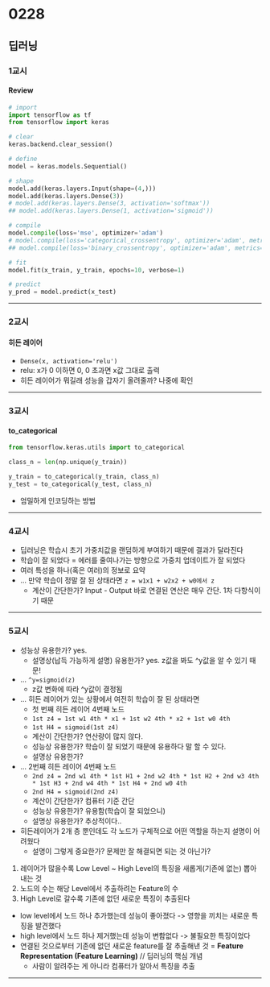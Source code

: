 # 0228
## 딥러닝
### 1교시
#### Review
```python
# import
import tensorflow as tf
from tensorflow import keras

# clear
keras.backend.clear_session()

# define
model = keras.models.Sequential()

# shape
model.add(keras.layers.Input(shape=(4,)))
model.add(keras.layers.Dense(3))
# model.add(keras.layers.Dense(3, activation='softmax'))
## model.add(keras.layers.Dense(1, activation='sigmoid'))

# compile
model.compile(loss='mse', optimizer='adam')
# model.compile(loss='categorical_crossentropy', optimizer='adam', metrics=['accuracy'])
## model.compile(loss='binary_crossentropy', optimizer='adam', metrics=['accuracy'])

# fit
model.fit(x_train, y_train, epochs=10, verbose=1)

# predict
y_pred = model.predict(x_test)
```
---
### 2교시
#### 히든 레이어
- ``Dense(x, activation='relu')``
- relu: x가 0 이하면 0, 0 초과면 x값 그대로 출력
- 히든 레이어가 뭐길래 성능을 갑자기 올려줄까? 나중에 확인
---
### 3교시
#### to_categorical
```python
from tensorflow.keras.utils import to_categorical

class_n = len(np.unique(y_train))

y_train = to_categorical(y_train, class_n)
y_test = to_categorical(y_test, class_n)
```
- 엄밀하게 인코딩하는 방법
---
### 4교시
- 딥러닝은 학습시 초기 가중치값을 랜덤하게 부여하기 때문에 결과가 달라진다
- 학습이 잘 되었다 = 에러를 줄여나가는 방향으로 가중치 업데이트가 잘 되었다
- 여러 특성을 하나(혹은 여러)의 정보로 요약
- ... 만약 학습이 정말 잘 된 상태라면 ``z = w1x1 + w2x2 + w0에서 z``
    - 계산이 간단한가? Input - Output 바로 연결된 연산은 매우 간단. 1차 다항식이기 때문
---
### 5교시
- 성능상 유용한가? yes.
    - 설명상(납득 가능하게 설명) 유용한가? yes. z값을 봐도 ^y값을 알 수 있기 때문!
- ... ``^y=sigmoid(z)``
    - z값 변화에 따라 ^y값이 결정됨
- ... 히든 레이어가 있는 상황에서 여전히 학습이 잘 된 상태라면
    - 첫 번째 히든 레이어 4번째 노드
    - ``1st z4 = 1st w1 4th * x1 + 1st w2 4th * x2 + 1st w0 4th``
    - ``1st H4 = sigmoid(1st z4)``
    - 계산이 간단한가? 연산량이 많지 않다.
    - 성능상 유용한가? 학습이 잘 되었기 때문에 유용하다 말 할 수 있다.
    - 설명상 유용한가? 
- ... 2번째 히든 레이어 4번째 노드
    - ``2nd z4 = 2nd w1 4th * 1st H1 + 2nd w2 4th * 1st H2 + 2nd w3 4th * 1st H3 + 2nd w4 4th * 1st H4 + 2nd w0 4th``
    - ``2nd H4 = sigmoid(2nd z4)``
    - 계산이 간단한가? 컴퓨터 기준 간단
    - 성능상 유용한가? 유용함(학습이 잘 되었으니)
    - 설명상 유용한가? 추상적이다..
- 히든레이어가 2개 층 뿐인데도 각 노드가 구체적으로 어떤 역할을 하는지 설명이 어려웠다
    - 설명이 그렇게 중요한가? 문제만 잘 해결되면 되는 것 아닌가?
1. 레이어가 많을수록 Low Level ~ High Level의 특징을 새롭게(기존에 없는) 뽑아내는 것
2. 노드의 수는 해당 Level에서 추출하려는 Feature의 수
3. High Level로 갈수록 기존에 없던 새로운 특징이 추출된다
- low level에서 노드 하나 추가했는데 성능이 좋아졌다 -> 영향을 끼치는 새로운 특징을 발견했다
- high level에서 노드 하나 제거했는데 성능이 변함없다 -> 불필요한 특징이었다
- 연결된 것으로부터 기존에 없던 새로운 feature를 잘 추출해낸 것 = **Feature Representation (Feature Learning)** // 딥러닝의 핵심 개념
    - 사람이 알려주는 게 아니라 컴퓨터가 알아서 특징을 추출
---